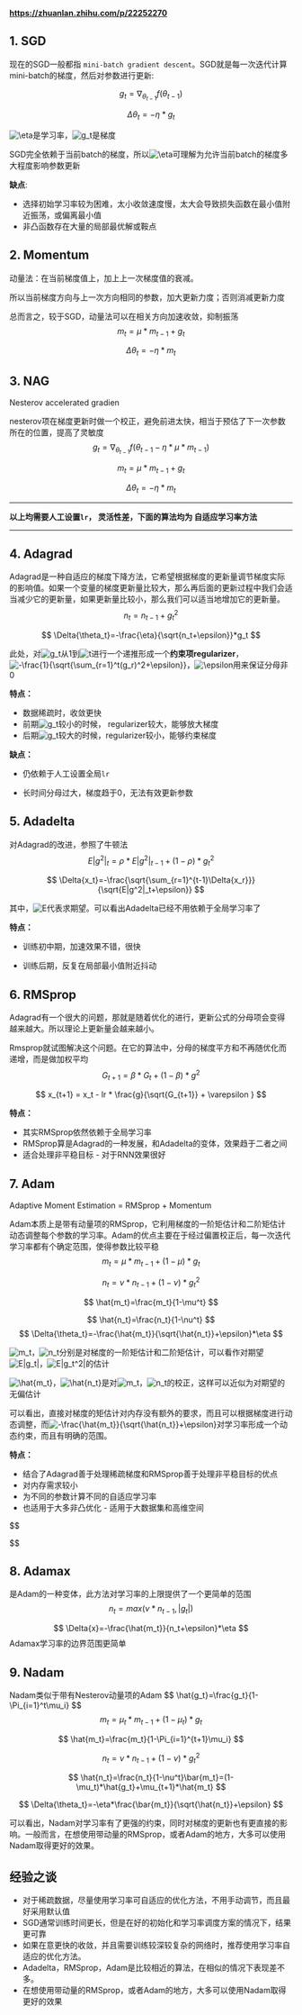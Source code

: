 **https://zhuanlan.zhihu.com/p/22252270**



## 1. SGD  

现在的SGD一般都指 `mini-batch gradient descent`。SGD就是每一次迭代计算mini-batch的梯度，然后对参数进行更新:  

$$
g_t=\nabla_{\theta_{t-1}}{f(\theta_{t-1})}
$$

$$
\Delta{\theta_t}=-\eta*g_t
$$

![\eta](https://www.zhihu.com/equation?tex=%5Ceta)是学习率，![g_t](https://www.zhihu.com/equation?tex=g_t)是梯度    

SGD完全依赖于当前batch的梯度，所以![\eta](https://www.zhihu.com/equation?tex=%5Ceta)可理解为允许当前batch的梯度多大程度影响参数更新   

**缺点**:   

- 选择初始学习率较为困难，太小收敛速度慢，太大会导致损失函数在最小值附近振荡，或偏离最小值
- 非凸函数存在大量的局部最优解或鞍点



## 2. Momentum

动量法：在当前梯度值上，加上上一次梯度值的衰减。

所以当前梯度方向与上一次方向相同的参数，加大更新力度；否则消减更新力度   

总而言之，较于SGD，动量法可以在相关方向加速收敛，抑制振荡
$$
m_t=\mu*m_{t-1}+g_t     
$$

$$
\Delta{\theta_t}=-\eta*m_t
$$



## 3. NAG      

Nesterov accelerated gradien   

nesterov项在梯度更新时做一个校正，避免前进太快，相当于预估了下一次参数所在的位置，提高了灵敏度  
$$
g_t=\nabla_{\theta_{t-1}}{f(\theta_{t-1}-\eta*\mu*m_{t-1})}
$$

$$
m_t=\mu*m_{t-1}+g_t
$$

$$
\Delta{\theta_t}=-\eta*m_t
$$





--------------------------------------------------------------------------------------------------------------------------------------------------

**以上均需要人工设置`lr`， 灵活性差，下面的算法均为 自适应学习率方法**

------------------------------------------------------------------------------------------------------------------------------



## 4. Adagrad      

Adagrad是一种自适应的梯度下降方法，它希望根据梯度的更新量调节梯度实际的影响值。如果一个变量的梯度更新量比较大，那么再后面的更新过程中我们会适当减少它的更新量，如果更新量比较小，那么我们可以适当地增加它的更新量。
$$
n_t=n_{t-1}+g_t^2
$$

$$
\Delta{\theta_t}=-\frac{\eta}{\sqrt{n_t+\epsilon}}*g_t
$$

此处，对![g_t](https://www.zhihu.com/equation?tex=g_t)从1到![t](https://www.zhihu.com/equation?tex=t)进行一个递推形成一个**约束项regularizer**，![-\frac{1}{\sqrt{\sum_{r=1}^t(g_r)^2+\epsilon}}](https://www.zhihu.com/equation?tex=-%5Cfrac%7B1%7D%7B%5Csqrt%7B%5Csum_%7Br%3D1%7D%5Et%28g_r%29%5E2%2B%5Cepsilon%7D%7D)，![\epsilon](https://www.zhihu.com/equation?tex=%5Cepsilon)用来保证分母非0     

**特点：**  

- 数据稀疏时，收敛更快
- 前期![g_t](https://www.zhihu.com/equation?tex=g_t)较小的时候， regularizer较大，能够放大梯度
- 后期![g_t](https://www.zhihu.com/equation?tex=g_t)较大的时候，regularizer较小，能够约束梯度

**缺点：**

- 仍依赖于人工设置全局`lr`

- 长时间分母过大，梯度趋于0，无法有效更新参数         

  

## 5. Adadelta      

对Adagrad的改进，参照了牛顿法   
$$
E|g^2|_t=\rho*E|g^2|_{t-1}+(1-\rho)*g_t^2
$$

$$
\Delta{x_t}=-\frac{\sqrt{\sum_{r=1}^{t-1}\Delta{x_r}}}{\sqrt{E|g^2|_t+\epsilon}}
$$

其中，![E](https://www.zhihu.com/equation?tex=E)代表求期望。可以看出Adadelta已经不用依赖于全局学习率了

**特点：**

- 训练初中期，加速效果不错，很快

- 训练后期，反复在局部最小值附近抖动    

  

## 6. RMSprop     

Adagrad有一个很大的问题，那就是随着优化的进行，更新公式的分母项会变得越来越大。所以理论上更新量会越来越小。   

Rmsprop就试图解决这个问题。在它的算法中，分母的梯度平方和不再随优化而递增，而是做加权平均
$$
G_{t+1}=\beta*G_{t}+(1-\beta)*g^2
$$

$$
x_{t+1} = x_t - lr * \frac{g}{\sqrt{G_{t+1}} + \varepsilon }
$$

**特点：**

- 其实RMSprop依然依赖于全局学习率
- RMSprop算是Adagrad的一种发展，和Adadelta的变体，效果趋于二者之间
- 适合处理非平稳目标 - 对于RNN效果很好



## 7. Adam

Adaptive Moment Estimation = RMSprop + Momentum   

Adam本质上是带有动量项的RMSprop，它利用梯度的一阶矩估计和二阶矩估计动态调整每个参数的学习率。Adam的优点主要在于经过偏置校正后，每一次迭代学习率都有个确定范围，使得参数比较平稳
$$
m_t=\mu*m_{t-1}+(1-\mu)*g_t
$$

$$
n_t=\nu*n_{t-1}+(1-\nu)*g_t^2
$$

$$
\hat{m_t}=\frac{m_t}{1-\mu^t}
$$

$$
\hat{n_t}=\frac{n_t}{1-\nu^t}
$$
$$
\Delta{\theta_t}=-\frac{\hat{m_t}}{\sqrt{\hat{n_t}}+\epsilon}*\eta
$$



![m_t](https://www.zhihu.com/equation?tex=m_t)，![n_t](https://www.zhihu.com/equation?tex=n_t)分别是对梯度的一阶矩估计和二阶矩估计，可以看作对期望![E|g_t|](https://www.zhihu.com/equation?tex=E%7Cg_t%7C)，![E|g_t^2|](https://www.zhihu.com/equation?tex=E%7Cg_t%5E2%7C)的估计    

![\hat{m_t}](https://www.zhihu.com/equation?tex=%5Chat%7Bm_t%7D)，![\hat{n_t}](https://www.zhihu.com/equation?tex=%5Chat%7Bn_t%7D)是对![m_t](https://www.zhihu.com/equation?tex=m_t)，![n_t](https://www.zhihu.com/equation?tex=n_t)的校正，这样可以近似为对期望的无偏估计     

可以看出，直接对梯度的矩估计对内存没有额外的要求，而且可以根据梯度进行动态调整，而![-\frac{\hat{m_t}}{\sqrt{\hat{n_t}}+\epsilon}](https://www.zhihu.com/equation?tex=-%5Cfrac%7B%5Chat%7Bm_t%7D%7D%7B%5Csqrt%7B%5Chat%7Bn_t%7D%7D%2B%5Cepsilon%7D)对学习率形成一个动态约束，而且有明确的范围。

**特点：**

- 结合了Adagrad善于处理稀疏梯度和RMSprop善于处理非平稳目标的优点
- 对内存需求较小
- 为不同的参数计算不同的自适应学习率
- 也适用于大多非凸优化 - 适用于大数据集和高维空间

$$

$$
## 8. Adamax

是Adam的一种变体，此方法对学习率的上限提供了一个更简单的范围
$$
n_t=max(\nu*n_{t-1},|g_t|)
$$

$$
\Delta{x}=-\frac{\hat{m_t}}{n_t+\epsilon}*\eta
$$
Adamax学习率的边界范围更简单



## 9. Nadam    

Nadam类似于带有Nesterov动量项的Adam
$$
\hat{g_t}=\frac{g_t}{1-\Pi_{i=1}^t\mu_i}
\$$
$$
m_t=\mu_t*m_{t-1}+(1-\mu_t)*g_t
$$

$$
\hat{m_t}=\frac{m_t}{1-\Pi_{i=1}^{t+1}\mu_i}
$$

$$
n_t=\nu*n_{t-1}+(1-\nu)*g_t^2
$$

$$
\hat{n_t}=\frac{n_t}{1-\nu^t}\bar{m_t}=(1-\mu_t)*\hat{g_t}+\mu_{t+1}*\hat{m_t}
$$

$$
\Delta{\theta_t}=-\eta*\frac{\bar{m_t}}{\sqrt{\hat{n_t}}+\epsilon}
$$


可以看出，Nadam对学习率有了更强的约束，同时对梯度的更新也有更直接的影响。一般而言，在想使用带动量的RMSprop，或者Adam的地方，大多可以使用Nadam取得更好的效果。



## 经验之谈

- 对于稀疏数据，尽量使用学习率可自适应的优化方法，不用手动调节，而且最好采用默认值
- SGD通常训练时间更长，但是在好的初始化和学习率调度方案的情况下，结果更可靠
- 如果在意更快的收敛，并且需要训练较深较复杂的网络时，推荐使用学习率自适应的优化方法。
- Adadelta，RMSprop，Adam是比较相近的算法，在相似的情况下表现差不多。
- 在想使用带动量的RMSprop，或者Adam的地方，大多可以使用Nadam取得更好的效果